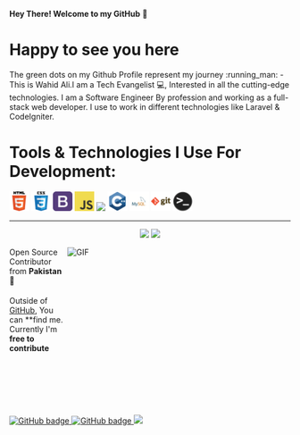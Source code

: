 **Hey There! Welcome to my GitHub** 👋

 <p align="center"><h1>Happy to see you here</h1> The green dots on my Github Profile represent my journey :running_man: - This is Wahid Ali.I am a Tech Evangelist 💻, Interested in all the cutting-edge technologies. I am a Software Engineer By profession and working as a full-stack web developer.
 I use to work in different technologies like Laravel & CodeIgniter.
</p>

# Tools & Technologies I Use For Development:
<code><img height="35" src="https://raw.githubusercontent.com/github/explore/80688e429a7d4ef2fca1e82350fe8e3517d3494d/topics/html/html.png"></code>
<code><img height="35" src="https://raw.githubusercontent.com/github/explore/80688e429a7d4ef2fca1e82350fe8e3517d3494d/topics/css/css.png"></code>
<code><img height="35" src="https://raw.githubusercontent.com/github/explore/80688e429a7d4ef2fca1e82350fe8e3517d3494d/topics/bootstrap/bootstrap.png"></code>
<code><img height="35" src="https://raw.githubusercontent.com/github/explore/80688e429a7d4ef2fca1e82350fe8e3517d3494d/topics/javascript/javascript.png"></code>
<code><img height="35" src="https://avatars1.githubusercontent.com/u/25158?s=200&v=4"></code>
<code><img height="35" src="https://raw.githubusercontent.com/github/explore/80688e429a7d4ef2fca1e82350fe8e3517d3494d/topics/cpp/cpp.png"></code>
<code><img height="35" src="https://raw.githubusercontent.com/github/explore/80688e429a7d4ef2fca1e82350fe8e3517d3494d/topics/mysql/mysql.png"></code>
<code><img height="35" src="https://raw.githubusercontent.com/github/explore/80688e429a7d4ef2fca1e82350fe8e3517d3494d/topics/git/git.png"></code>
<code><img height="35" src="https://raw.githubusercontent.com/github/explore/80688e429a7d4ef2fca1e82350fe8e3517d3494d/topics/terminal/terminal.png"></code>
<br>



---

<p align="center">
  <img width="65%" src="https://github-readme-stats.vercel.app/api?username=Wahid-Alii&show_icons=true&title_color=fff&icon_color=79ff97&text_color=9f9f9f&bg_color=151515" />
  <img width="27%" src="https://github-readme-stats.vercel.app/api/top-langs/?username=Wahid-Alii&count_icons=true&title_color=fff&icon_color=79ff97&text_color=9f9f9f&bg_color=151515" />
</p>

<p><img align="right" alt="GIF" src="aizaz.gif" width="400" height="300" /> </p>

Open Source Contributor from **Pakistan 💚**



####

Outside of [GitHub](https://github.com/Wahid-Alii/), You can **find me. Currently I'm **free to contribute**

<p >
  <a href="https://github.com/Wahid-Alii?tab=followers">
    <img src="https://komarev.com/ghpvc/?username=Wahid-Alii&color=blue&label=Profile+Views" alt="GitHub badge" />
  </a>
  <a href="https://github.com/Wahid-Alii?tab=followers">
    <img src="https://img.shields.io/github/followers/MianAizaz6?label=follow&style=social" alt="GitHub badge" />
  </a>
  <a href="https://twitter.com/iamwahidd">
    <img src="https://img.shields.io/twitter/follow/iamwahidd?style=social" />
  </a>
<!--   <a href="https://www.linkedin.com/in/mian-aizaz-92a690172/">
    <img src="https://img.shields.io/badge/-MianAizaz-blue?style=flat-square&logo=Linkedin&logoColor=white&link=https://www.linkedin.com/in/mian-aizaz-92a690172/" />
  </a> -->
</p>

<!-- <p><a href="https://dotcomservices.com.pk/">🌐 Check out my website</a></p> -->
<!--


